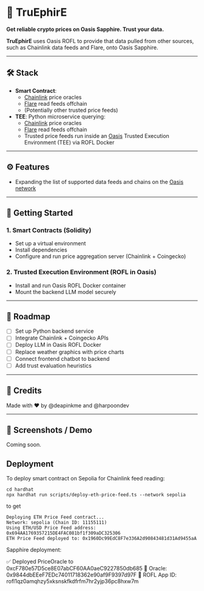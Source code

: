 # 🍃 TruEphirE

**Get reliable crypto prices on Oasis Sapphire. Trust your data.**

**TruEphirE** uses Oasis ROFL to provide that data pulled from other sources, such as Chainlink data feeds and Flare, onto Oasis Sapphire.

---

## 🛠️ Stack

- **Smart Contract**:
  - [Chainlink](https://chain.link/) price oracles
  - [Flare](https://dev.flare.network/) read feeds offchain
  - (Potentially other trusted price feeds)
- **TEE**: Python microservice querying:
  - [Chainlink](https://chain.link/) price oracles
  - [Flare](https://dev.flare.network/) read feeds offchain
  - Trusted price feeds run inside an [Oasis](https://oasisprotocol.org/) Trusted Execution Environment (TEE) via ROFL Docker

---

## ⚙️ Features

- Expanding the list of supported data feeds and chains on the [Oasis network](https://docs.chain.link/data-feeds/price-feeds/addresses?page=1&testnetPage=1)

---

## 🚀 Getting Started

### 1. Smart Contracts (Solidity)
- Set up a virtual environment
- Install dependencies
- Configure and run price aggregation server (Chainlink + Coingecko)

### 2. Trusted Execution Environment (ROFL in Oasis)
- Install and run Oasis ROFL Docker container
- Mount the backend LLM model securely

---

## 🧭 Roadmap

- [ ] Set up Python backend service
- [ ] Integrate Chainlink + Coingecko APIs
- [ ] Deploy LLM in Oasis ROFL Docker
- [ ] Replace weather graphics with price charts
- [ ] Connect frontend chatbot to backend
- [ ] Add trust evaluation heuristics

---

## 👥 Credits

Made with ❤️ by @deapinkme and @harpoondev

---

## 📸 Screenshots / Demo

Coming soon.


## Deployment

To deploy smart contract on Sepolia for Chainlink feed reading:
```
cd hardhat
npx hardhat run scripts/deploy-eth-price-feed.ts --network sepolia
```
to get
```
Deploying ETH Price Feed contract...
Network: sepolia (Chain ID: 11155111)
Using ETH/USD Price Feed address: 0x694AA1769357215DE4FAC081bf1f309aDC325306
ETH Price Feed deployed to: 0x1960Dc99EdC8F7e336A2d90843481d31Ad9455aA
```



Sapphire deployment:

✅ Deployed PriceOracle to 0xcF780e57D5ce8E07abCF60AA0aeC9227850db685
👤 Oracle: 0x9844dbEEeF7EDc74011718362e90af9F9397d97F
🔐 ROFL App ID: rofl1qz0amqhzy5xksnskfkdfrfm7hr2yjp36pc8hxw7m